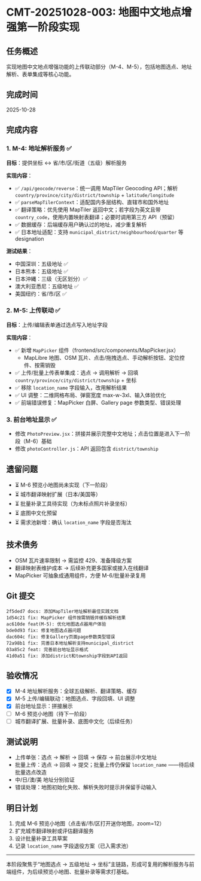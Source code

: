 # CMT-20251028-003: 地图中文地点增强第一阶段实现

## 任务概述
实现地图中文地点增强功能的上传联动部分（M-4、M-5），包括地图选点、地址解析、表单集成等核心功能。

## 完成时间
2025-10-28

## 完成内容

### 1. M-4: 地址解析服务 ✅
**目标**：提供坐标 ↔ 省/市/区/街道（五级）解析服务

**实现内容**：
- ✅ `/api/geocode/reverse`：统一调用 MapTiler Geocoding API；解析 `country/province/city/district/township` + `latitude/longitude`
- ✅ `parseMapTilerContext`：适配国内多层结构、直辖市和国外地址
- ✅ 翻译策略：优先使用 MapTiler 返回中文；若字段为英文且带 `country_code`，使用内置映射表翻译；必要时调用第三方 API（预留）
- ✅ 数据缓存：后端缓存用户确认过的地址，减少重复解析
- ✅ 日本地址适配：支持 `municipal_district/neighbourhood/quarter` 等 designation

**测试结果**：
- 中国深圳：五级地址 ✅
- 日本熊本：五级地址 ✅
- 日本沖縄：三级（无区划分）✅
- 澳大利亚悉尼：五级地址 ✅
- 美国纽约：省/市/区 ✅

### 2. M-5: 上传联动 ✅
**目标**：上传/编辑表单通过选点写入地址字段

**实现内容**：
- ✅ 新增 `MapPicker` 组件（frontend/src/components/MapPicker.jsx）
  - MapLibre 地图、OSM 瓦片、点击/拖拽选点、手动解析按钮、定位控件、按需销毁
- ✅ 上传/批量上传表单集成：选点 → 调用解析 → 回填 `country/province/city/district/township` + 坐标
- ✅ 移除 `location_name` 字段输入，改用解析结果
- ✅ UI 调整：二维网格布局、弹窗宽度 max-w-3xl、输入体验优化
- ✅ 前端错误修复：MapPicker 白屏、Gallery page 参数类型、错误处理

### 3. 前台地址显示 ✅
- 修改 `PhotoPreview.jsx`：拼接并展示完整中文地址；点击位置是进入下一阶段（M-6）基础
- 修改 `photoController.js`：API 返回包含 `district/township`

## 遗留问题
- ⏳ M-6 预览小地图尚未实现（下一阶段）
- ⏳ 城市翻译映射扩展（日本/美国等）
- ⏳ 批量补录工具待实现（为未标点照片补录坐标）
- ⏳ 底图中文化预留
- ⏳ 需求池新增：确认 `location_name` 字段是否淘汰

## 技术债务
- OSM 瓦片速率限制 → 需监控 429、准备降级方案
- 翻译映射表维护成本 → 后续补充更多国家或接入在线翻译
- MapPicker 可抽象成通用组件，方便 M-6/批量补录复用

## Git 提交
```
2f5ded7 docs: 添加MapTiler地址解析最佳实践文档
1d54c21 fix: MapPicker 组件按需销毁并缓存解析结果
ac610de feat(M-5): 优化地图选点器用户体验
bde0d93 fix: 修复地图选点器问题
dac604c fix: 修复Gallery页面page参数类型错误
72a98b1 fix: 完善日本地址解析支持municipal_district
03a85c2 feat: 完善前台地址显示格式
41d0a51 fix: 添加district和township字段到API返回
```

## 验收情况
- [x] M-4 地址解析服务：全球五级解析、翻译策略、缓存
- [x] M-5 上传/编辑联动：地图选点、字段回填、UI 调整
- [x] 前台地址显示：拼接展示
- [ ] M-6 预览小地图（待下一阶段）
- [ ] 城市翻译扩展、批量补录、底图中文化（后续任务）

## 测试说明
- 上传单张：选点 → 解析 → 回填 → 保存 → 前台展示中文地址
- 批量上传：选点 → 回填 → 提交；批量上传仍保留 `location_name` ——待后续批量选点改造
- 中/日/澳/美 地址分别验证
- 错误处理：地图初始化失败、解析失败时提示并保留手动输入

## 明日计划
1. 完成 M-6 预览小地图（点击省/市/区打开迷你地图，zoom=12）
2. 扩充城市翻译映射或评估翻译服务
3. 设计批量补录工具草案
4. 记录 `location_name` 字段退役方案（已入需求池）

---
本阶段聚焦于“地图选点 → 五级地址 → 坐标”主链路，形成可复用的解析服务与前端组件，为后续预览小地图、批量补录等需求打基础。